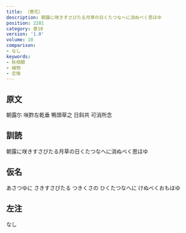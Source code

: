 ```yaml
---
title: （寄花）
description: 朝露に咲きすさびたる月草の日くたつなへに消ぬべく思ほゆ
position: 2281
category: 巻10
version: '1.0'
volume: 10
comparison:
- なし
keywords:
- 秋相聞
- 植物
- 恋情
---
```


## 原文

朝露尓 咲酢左乾垂 鴨頭草之 日斜共 可消所念

## 訓読

朝露に咲きすさびたる月草の日くたつなへに消ぬべく思ほゆ

## 仮名

あさつゆに さきすさびたる つきくさの ひくたつなへに けぬべくおもほゆ

## 左注

なし
